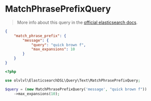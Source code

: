 # MatchPhrasePrefixQuery

> More info about this query in the [official elasticsearch docs][1].

```json
{
    "match_phrase_prefix": {
        "message": {
            "query": "quick brown f",
            "max_expansions": 10
        }
    }
}
```

```php
<?php

use olvlvl\ElasticsearchDSL\Query\Text\MatchPhrasePrefixQuery;

$query = (new MatchPhrasePrefixQuery('message', "quick brown f"))
    ->max_expansions(10);
```

[1]: https://www.elastic.co/guide/en/elasticsearch/reference/5.6/query-dsl-match-query-phrase-prefix.html
